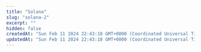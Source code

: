```yaml
---
title: "Solana"
slug: "solana-2"
excerpt: ""
hidden: false
createdAt: "Sun Feb 11 2024 22:43:18 GMT+0000 (Coordinated Universal Time)"
updatedAt: "Sun Feb 11 2024 22:43:18 GMT+0000 (Coordinated Universal Time)"
---
```

